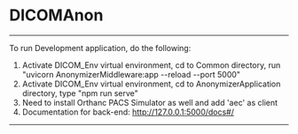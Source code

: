 # DICOMAnon
------------------------------
To run Development application, do the following:
1) Activate DICOM_Env virtual environment, cd to Common directory, run "uvicorn AnonymizerMiddleware:app --reload --port 5000"
2) Activate DICOM_Env virtual environment, cd to AnonymizerApplication directory, type "npm run serve"
3) Need to install Orthanc PACS Simulator as well and add 'aec' as client
4) Documentation for back-end: http://127.0.0.1:5000/docs#/
------------------------------
